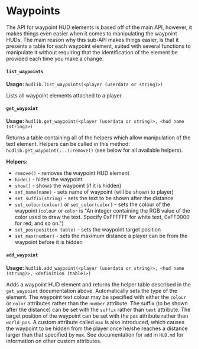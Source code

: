 # Waypoints
The API for waypoint HUD elements is based off of the main API, however, it makes things even easier when it comes to manipulating the waypoint HUDs. The main reason why this sub-API makes things easier, is that it presents a table for each waypoint element, suited with several functions to manipulate it without requiring that the identification of the element be provided each time you make a change.

#### `list_waypoints`
__Usage:__ `hudlib.list_waypoints(<player (userdata or string)>)`

Lists all waypoint elements attached to a player.

#### `get_waypoint`
__Usage:__ `hudlib.get_waypoint(<player (userdata or string)>, <hud name (string)>)`

Returns a table containing all of the helpers which allow manipulation of the text element. Helpers can be called in this method: `hudlib.get_waypoint(...):remove()` (see below for all available helpers).

__Helpers:__
- `remove()` - removes the waypoint HUD element
- `hide()` - hides the waypoint
- `show()` - shows the waypoint (if it is hidden)
- `set_name(name)` - sets name of waypoint (will be shown to player)
- `set_suffix(string)` - sets the text to be shown after the distance
- `set_colour(colour)` or `set_color(color)` - sets the colour of the waypoint (`colour` or `color` is "An integer containing the RGB value of the color used to draw the text. Specify 0xFFFFFF for white text, 0xFF0000 for red, and so on.")
- `set_pos(position table)` - sets the waypoint target position
- `set_max(number)` - sets the maximum distance a player can be from the waypoint before it is hidden

#### `add_waypoint`
__Usage:__ `hudlib.add_waypoint(<player (userdata or string)>, <hud name (string)>, <definition (table)>)`

Adds a waypoint HUD element and returns the helper table described in the `get_waypoint` documentation above. Automatically sets the type of the element. The waypoint text colour may be specified with either the `colour` or `color` attributes rather than the `number` attribute. The suffix (to be shown after the distance) can be set with the `suffix` rather than `text` attribute. The target position of the waypoint can be set with the `pos` attribute rather than `world_pos`. A custom attribute called `max` is also introduced, which causes the waypoint to be hidden from the player once he/she reaches a distance larger than that specified by `max`. See documentation for `add` in `HUD.md` for information on other custom attributes.